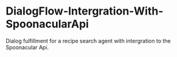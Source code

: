 # DialogFlow-Intergration-With-SpoonacularApi

Dialog fulfillment for a recipe search agent with intergration to the Spoonacular Api.
